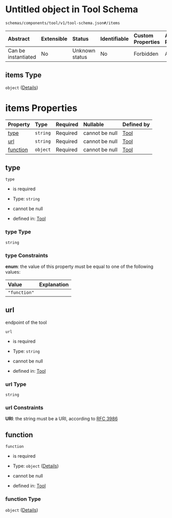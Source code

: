 # Untitled object in Tool Schema

```txt
schemas/components/tool/v1/tool-schema.json#/items
```



| Abstract            | Extensible | Status         | Identifiable | Custom Properties | Additional Properties | Access Restrictions | Defined In                                                                                           |
| :------------------ | :--------- | :------------- | :----------- | :---------------- | :-------------------- | :------------------ | :--------------------------------------------------------------------------------------------------- |
| Can be instantiated | No         | Unknown status | No           | Forbidden         | Allowed               | none                | [tool.schema.json\*](../../https:/hai.ai/schemas/=./schemas/tool.schema.json "open original schema") |

## items Type

`object` ([Details](tool-items.md))

# items Properties

| Property              | Type     | Required | Nullable       | Defined by                                                                                                         |
| :-------------------- | :------- | :------- | :------------- | :----------------------------------------------------------------------------------------------------------------- |
| [type](#type)         | `string` | Required | cannot be null | [Tool](tool-items-properties-type.md "schemas/components/tool/v1/tool-schema.json#/items/properties/type")         |
| [url](#url)           | `string` | Required | cannot be null | [Tool](tool-items-properties-url.md "schemas/components/tool/v1/tool-schema.json#/items/properties/url")           |
| [function](#function) | `object` | Required | cannot be null | [Tool](tool-items-properties-function.md "schemas/components/tool/v1/tool-schema.json#/items/properties/function") |

## type



`type`

* is required

* Type: `string`

* cannot be null

* defined in: [Tool](tool-items-properties-type.md "schemas/components/tool/v1/tool-schema.json#/items/properties/type")

### type Type

`string`

### type Constraints

**enum**: the value of this property must be equal to one of the following values:

| Value        | Explanation |
| :----------- | :---------- |
| `"function"` |             |

## url

endpoint of the tool

`url`

* is required

* Type: `string`

* cannot be null

* defined in: [Tool](tool-items-properties-url.md "schemas/components/tool/v1/tool-schema.json#/items/properties/url")

### url Type

`string`

### url Constraints

**URI**: the string must be a URI, according to [RFC 3986](https://tools.ietf.org/html/rfc3986 "check the specification")

## function



`function`

* is required

* Type: `object` ([Details](tool-items-properties-function.md))

* cannot be null

* defined in: [Tool](tool-items-properties-function.md "schemas/components/tool/v1/tool-schema.json#/items/properties/function")

### function Type

`object` ([Details](tool-items-properties-function.md))
